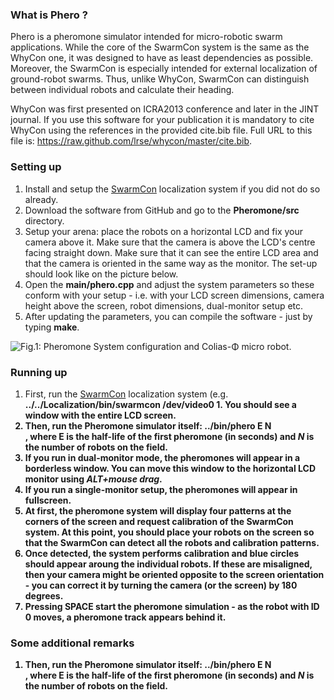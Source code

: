 <html>
<head/>
<body>
<h3>What is Phero ?</h3>

Phero is a pheromone simulator intended for micro-robotic swarm applications.
While the core of the SwarmCon system is the same as the WhyCon one, it was designed to have as least dependencies as possible.
Moreover, the SwarmCon is especially intended for external localization of ground-robot swarms.
Thus, unlike WhyCon, SwarmCon can distinguish between individual robots and calculate their heading.

WhyCon was first presented on ICRA2013 conference and later in the JINT journal.
If you use this software for your publication it is mandatory to cite WhyCon using the references in the provided cite.bib file. 
Full URL to this file is: https://raw.github.com/lrse/whycon/master/cite.bib.

<h3>Setting up</h3>

<ol>
<li>Install and setup the <a href="https://github.com/gestom/CosPhi/tree/master/Localization">SwarmCon</a> localization system if you did not do so already.</li>
<li>Download the software from GitHub and go to the <b>Pheromone/src</b> directory.</li>
<li>Setup your arena: place the robots on a horizontal LCD and fix your camera above it. Make sure that the camera is above the LCD's centre facing straight down. Make sure that it can see the entire LCD area and that the camera is oriented in the same way as the monitor. The set-up should look like on the picture below.</li>
<li>Open the <b>main/phero.cpp</b> and adjust the system parameters so these conform with your setup - i.e. with your LCD screen dimensions, camera height above the screen, robot dimensions, dual-monitor setup etc.</li>
<li>After updating the parameters, you can compile the software - just by typing <b>make</b>.</li>
</ol>

![Fig.1: Pheromone System configuration and Colias-Φ micro robot.](https://raw.githubusercontent.com/wiki/gestom/CosPhi/images/arena.png)<br/>

<h3>Running up</h3>
<ol>
<li>First, run the <a href="https://github.com/gestom/CosPhi/tree/master/Localization">SwarmCon</a> localization system (e.g. <b>../../Localization/bin/swarmcon /dev/video0 1</i>. You should see a window with the entire LCD screen.</li>
<li>Then, run the Pheromone simulator itself: <b>../bin/phero E N</b></li>, where <b>E</b> is the half-life of the first pheromone (in seconds) and <i>N</i> is the number of robots on the field.</li>
<li>If you run in dual-monitor mode, the pheromones will appear in a borderless window. You can move this window to the horizontal LCD monitor using <i>ALT+mouse drag</i>.</li>
<li>If you run a single-monitor setup, the pheromones will appear in fullscreen.</li>
<li>At first, the pheromone system will display four patterns at the corners of the screen and request calibration of the SwarmCon system. At this point, you should place your robots on the screen so that the SwarmCon can detect all the robots and calibration patterns.</li>
<li>Once detected, the system performs calibration and blue circles should appear aroung the individual robots. If these are misaligned, then your camera might be oriented opposite to the screen orientation - you can correct it by turning the camera (or the screen) by 180 degrees.</li>
<li>Pressing SPACE start the pheromone simulation - as the robot with ID 0 moves, a pheromone track appears behind it.</li>
</ol>

<h3>Some additional remarks</h3>
<ol>
<li>Then, run the Pheromone simulator itself: <b>../bin/phero E N</b></li>, where <b>E</b> is the half-life of the first pheromone (in seconds) and <i>N</i> is the number of robots on the field.</li>
</ol>

</body>
</html>
